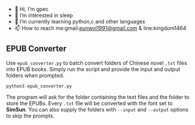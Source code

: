 - 👋 Hi, I’m gpec
- 👀 I’m interested in sleep
- 🌱 I’m currently learning python,c and other languages
- 📫 How to reach me:gmail:eunwol1991@gmail.com & line:kingdom1464

## EPUB Converter

Use `epub_converter.py` to batch convert folders of Chinese novel `.txt` files into EPUB books. Simply run the script and provide the input and output folders when prompted.

```
python3 epub_converter.py
```

The program will ask for the folder containing the text files and the folder to store the EPUBs. Every `.txt` file will be converted with the font set to **SimSun**. You can also supply the folders with `--input` and `--output` options to skip the prompts.
